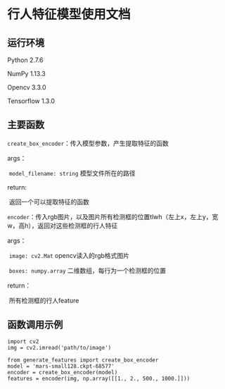 # 行人特征模型使用文档

## 运行环境

Python 2.7.6

NumPy 1.13.3

Opencv 3.3.0

Tensorflow 1.3.0

## 主要函数

`create_box_encoder`：传入模型参数，产生提取特征的函数

args：

​	`model_filename: string` 模型文件所在的路径

return:

​	返回一个可以提取特征的函数



`encoder`：传入rgb图片，以及图片所有检测框的位置tlwh（左上x，左上y，宽w，高h），返回对这些检测框的行人特征

args：

​	`image: cv2.Mat` opencv读入的rgb格式图片

​	`boxes: numpy.array` 二维数组，每行为一个检测框的位置

return：

​	所有检测框的行人feature

## 函数调用示例

```
import cv2
img = cv2.imread('path/to/image')

from generate_features import create_box_encoder
model = 'mars-small128.ckpt-68577'
encoder = create_box_encoder(model)
features = encoder(img, np.array([[1., 2., 500., 1000.]]))
```

#### 